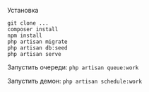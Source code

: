 
Установка 


    git clone ...
    composer install
    npm install
    php artisan migrate
    php artisan db:seed
    php artisan serve
    
Запустить очереди:
    `php artisan queue:work`

Запустить демон:
 `php artisan schedule:work`
